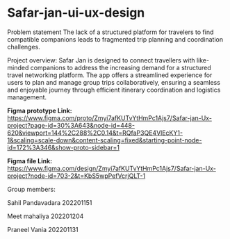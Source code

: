 # Safar-jan-ui-ux-design
Problem statement
The lack of a structured platform for travelers to find compatible companions leads to fragmented trip planning and coordination challenges.

Project overview:
Safar Jan is designed to connect travellers with like-minded companions to address the increasing demand for a structured travel networking platform. The app offers a streamlined experience for users to plan and manage group trips collaboratively, ensuring a seamless and enjoyable journey through efficient itinerary coordination and logistics management.


**Figma prototype Link:** https://www.figma.com/proto/Zmyi7afKUTvYtHmPc1Ajs7/Safar-jan-Ux-project?page-id=30%3A643&node-id=448-620&viewport=144%2C288%2C0.14&t=RQfaP3QE4VlEcKY1-1&scaling=scale-down&content-scaling=fixed&starting-point-node-id=172%3A346&show-proto-sidebar=1

**Figma file Link:** https://www.figma.com/design/Zmyi7afKUTvYtHmPc1Ajs7/Safar-jan-Ux-project?node-id=703-2&t=KbS5wpPefVcrjQLT-1

Group members:

Sahil Pandavadara 202201151

Meet mahaliya 202201204

Praneel Vania 202201131
